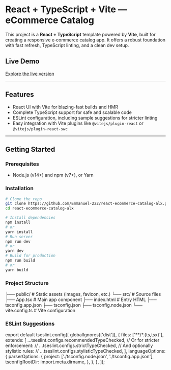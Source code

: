 # React + TypeScript + Vite — eCommerce Catalog

This project is a **React + TypeScript** template powered by **Vite**, built for creating a responsive e‑commerce catalog app. It offers a robust foundation with fast refresh, TypeScript linting, and a clean dev setup.

##  Live Demo  
[Explore the live version](https://react-ecommerce-catalog-alx.vercel.app)

---

##  Features

- React UI with Vite for blazing-fast builds and HMR  
- Complete TypeScript support for safe and scalable code  
- ESLint configuration, including sample suggestions for stricter linting  
- Easy integration with Vite plugins like `@vitejs/plugin-react` or `@vitejs/plugin-react-swc`

---

##  Getting Started

### Prerequisites

- Node.js (v14+) and npm (v7+), or Yarn

### Installation

```bash
# Clone the repo
git clone https://github.com/Emmanuel-222/react-ecommerce-catalog-alx.git
cd react-ecommerce-catalog-alx

# Install dependencies
npm install
# or
yarn install
# Run server
npm run dev
# or
yarn dev
# Build for production
npm run build
# or
yarn build
```
### Project Structure
├── public/              # Static assets (images, favicon, etc.)
└── src/                 # Source files
    ├── App.tsx          # Main app component
    ├── index.html       # Entry HTML
    ├── tsconfig.app.json
    ├── tsconfig.json
    ├── tsconfig.node.json
    └── vite.config.ts   # Vite configuration

### ESLint Suggestions
export default tseslint.config([
  globalIgnores(['dist']),
  {
    files: ['**/*.{ts,tsx}'],
    extends: [
      ...tseslint.configs.recommendedTypeChecked,
      // Or for stricter enforcement:
      // ...tseslint.configs.strictTypeChecked,
      // And optionally stylistic rules:
      // ...tseslint.configs.stylisticTypeChecked,
    ],
    languageOptions: {
      parserOptions: {
        project: ['./tsconfig.node.json', './tsconfig.app.json'],
        tsconfigRootDir: import.meta.dirname,
      },
    },
  },
]);
